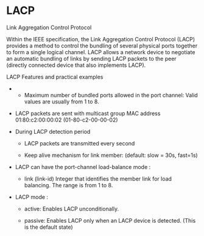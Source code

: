 # LACP


Link Aggregation Control Protocol

Within the IEEE specification, the Link Aggregation Control Protocol
(LACP) provides a method to control the bundling of several physical
ports together to form a single logical channel. LACP allows a network
device to negotiate an automatic bundling of links by sending LACP
packets to the peer (directly connected device that also implements
LACP).

LACP Features and practical examples

  - -   Maximum number of bundled ports allowed in the port channel:
        Valid values are usually from 1 to 8.

- LACP packets are sent with multicast group MAC address
    01:80:c2:00:00:02 (01-80-c2-00-00-02)

- During LACP detection period

  - LACP packets are transmitted every second

  - Keep alive mechanism for link member: (default: slow = 30s,
        fast=1s)

- LACP can have the port-channel load-balance mode :

  - link (link-id) Integer that identifies the member link for load
        balancing. The range is from 1 to 8.

- LACP mode :

  - active: Enables LACP unconditionally.

  - passive: Enables LACP only when an LACP device is detected.
        (This is the default state)

